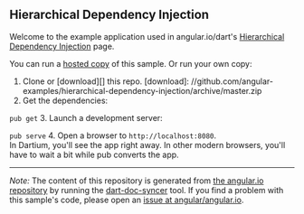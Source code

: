 

## Hierarchical Dependency Injection

Welcome to the example application used in angular.io/dart's
[Hierarchical Dependency Injection](https://angular.io/docs/dart/latest/guide/hierarchical-dependency-injection.html) page.

You can run a [hosted copy](http://angular-examples.github.io/hierarchical-dependency-injection) of this sample. Or run your own copy:

1. Clone or [download][] this repo.
   [download]: //github.com/angular-examples/hierarchical-dependency-injection/archive/master.zip
2. Get the dependencies:

  `pub get`
3. Launch a development server:

  `pub serve`
4. Open a browser to `http://localhost:8080`.<br/>
  In Dartium, you'll see the app right away. In other modern browsers,
  you'll have to wait a bit while pub converts the app.



-------------------------------------------------------

*Note:* The content of this repository is generated from
[the angular.io repository](//github.com/angular/angular.io/tree/master/public/docs/_examples/hierarchical-dependency-injection/dart) by running the
[dart-doc-syncer](//github.com/angular/dart-doc-syncer) tool.
If you find a problem with this sample's code, please open an
[issue at angular/angular.io](//github.com/angular/angular.io/issues/new?labels=dart,example&title=%5BDart%5D%5Bexample%5D%20guide/hierarchical-dependency-injection%3A%20).
